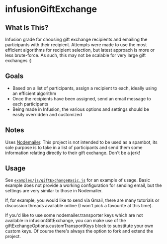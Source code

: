 # infusionGiftExchange

## What Is This?

Infusion grade for choosing gift exchange recipients and emailing the participants with their recipient. Attempts were made to use the most efficient algorithms for recipient selection, but latest approach is more or less brute-force. As such, this may not be scalable for very large gift exchanges :)

## Goals

* Based on a list of participants, assign a recipient to each, ideally using an efficient algorithm
* Once the recipients have been assigned, send an email message to each participants
* Being made in Infusion, the various options and settings should be easily overridden and customized

## Notes

Uses [Nodemailer](https://nodemailer.com). This project is not intended to be used as a spambot, its sole purpose is to take in a list of participants and send them some information relating directly to their gift exchange. Don't be a jerk!

## Usage

See [`examples/js/giftExchangeBasic.js`](examples/js/giftExchangeBasic.js) for an example of usage. Basic example does not provide a working configuration for sending email, but the settings are very similar to those in Nodemailer.

If, for example, you would like to send via Gmail, there are many tutorials or discussion threads available online (I won't pick a favourite at this time).

If you'd like to use some nodemailer.transporter keys which are not available in infusionGiftExchange, you can make use of the giftExchangeOptions.customTransportKeys block to substitute your own custom keys. Of course there's always the option to fork and extend the project.

